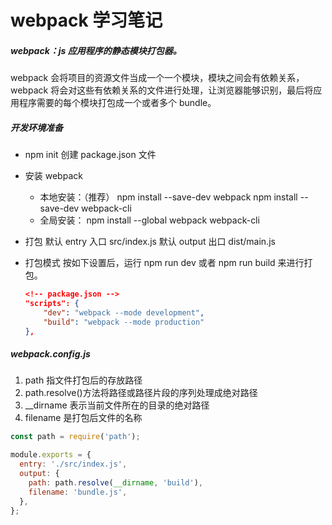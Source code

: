 # webpack 学习笔记

##### webpack：js 应用程序的静态模块打包器。

webpack 会将项目的资源文件当成一个一个模块，模块之间会有依赖关系，webpack 将会对这些有依赖关系的文件进行处理，让浏览器能够识别，最后将应用程序需要的每个模块打包成一个或者多个 bundle。

##### 开发环境准备

- npm init 创建 package.json 文件
- 安装 webpack

  - 本地安装：（推荐）
    npm install --save-dev webpack
    npm install --save-dev webpack-cli
  - 全局安装：
    npm install --global webpack webpack-cli

- 打包
  默认 entry 入口 src/index.js
  默认 output 出口 dist/main.js

- 打包模式
  按如下设置后，运行 npm run dev 或者 npm run build 来进行打包。
  ```json
  <!-- package.json -->
  "scripts": {
      "dev": "webpack --mode development",
      "build": "webpack --mode production"
  },
  ```

##### webpack.config.js

1. path 指文件打包后的存放路径
2. path.resolve()方法将路径或路径片段的序列处理成绝对路径
3. \_\_dirname 表示当前文件所在的目录的绝对路径
4. filename 是打包后文件的名称

```js
const path = require('path');

module.exports = {
  entry: './src/index.js',
  output: {
    path: path.resolve(__dirname, 'build'),
    filename: 'bundle.js',
  },
};
```
